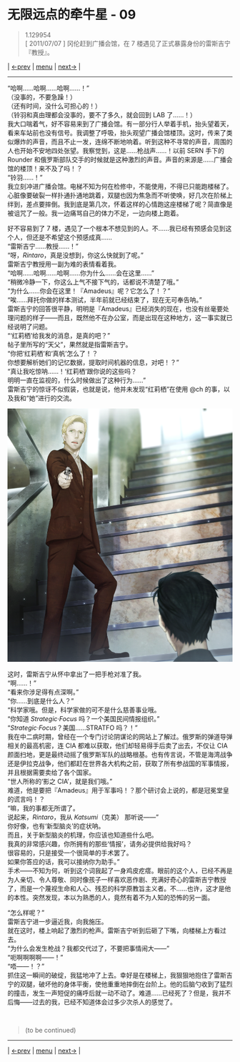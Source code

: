 # 无限远点的牵牛星 - 09
> 1.129954  
> [ 2011/07/07 ] 冈伦赶到广播会馆，在 7 楼遇见了正式暴露身份的雷斯吉宁『教授』。  

| [←prev](./0160) | [menu](../) | [next→](./0162) |

---

“哈啊……哈啊……哈啊……！”  
（没事的，不要急躁！）  
（还有时间，没什么可担心的！）  
（铃羽和真由理都会没事的，要不了多久，就会回到 LAB 了……！）  
我大口喘着气，好不容易来到了广播会馆。有一部分行人举着手机，抬头望着天，看来车站前也没有信号。我调整了呼吸，抬头观望广播会馆楼顶。这时，传来了类似爆炸的声音，而且不止一发，连绵不断地响着。听到这种不寻常的声音，周围的人也开始不安地四处张望。我察觉到，这是……枪战声……！以前 SERN 手下的 Rounder 和俄罗斯部队交手的时候就是这种激烈的声音。声音的来源是……广播会馆的楼顶！来不及了吗！？  
“铃羽……！”  
我立刻冲进广播会馆。电梯不知为何在检修中，不能使用，不得已只能跑楼梯了。心脏像要破裂一样扑通扑通地跳着，双腿也因为焦急而不听使唤，好几次在阶梯上绊到，差点要摔倒。我到底是第几次，怀着这样的心情跑这座楼梯了呢？简直像是被诅咒了一般。我一边痛骂自己的体力不足，一边向楼上跑着。  

好不容易到了 7 楼，遇见了一个根本不想见到的人。不……我已经有预感会见到这个人，但还是不希望这个预感成真……  
“雷斯吉宁……教授……！”  
“呀，*Rintaro*，真是没想到，你这么快就到了呢。”  
雷斯吉宁教授用一副为难的表情看着我。  
“哈啊……哈啊……哈啊……你为什么……会在这里……”  
“稍微冷静一下，你这么上气不接下气的，话都说不清楚了哦。”  
“为什么……你会在这里！『Amadeus』呢？它怎么了！？”  
“唉……拜托你做的样本测试，半年前就已经结束了，现在无可奉告呐。”  
雷斯吉宁的回答很平静，明明是『Amadeus』已经消失的现在，也没有丝毫要处理问题的样子——而且，既然他不在办公室，而是出现在这种地方，这一事实就已经说明了问题。  
“‘红莉栖’给我发的消息，是真的吧？”  
帖子里所写的“天父”，果然就是指雷斯吉宁。  
“你把‘红莉栖’和‘真帆’怎么了！？  
 你想要解析她们的记忆数据，提取时间机器的信息，对吧！？”  
“真让我吃惊呐……！‘红莉栖’跟你说的这些吗？  
 明明一直在监视的，什么时候做出了这种行为……”  
雷斯吉宁的惊讶不似假装，也就是说，他并未发现“红莉栖”在使用 @ch 的事，以及我和“她”进行的交流。  

![](../static/image/0161-1.png)

这时，雷斯吉宁从怀中拿出了一把手枪对准了我。  
“啊……！”  
“看来你涉足得有点深啊。”  
“你……到底是什么人？”  
“科学家哦。但是，科学家做的可不是什么慈善事业哦。  
“你知道 *Strategic·Focus* 吗？一个美国民间情报组织。”  
“*Strategic·Focus*？美国……STRATFO 吗？！”  
我在中二病时期，曾经在一个专门讨论阴谋论的网站上了解过。俄罗斯的弹道导弹相关的最高机密，连 CIA 都难以获取，他们却轻易得手后卖了出去，不仅让 CIA 颜面扫地，更是最终动摇了俄罗斯军队的战略根基。也有传言说，不管是海湾战争还是伊拉克战争，他们都赶在世界各大机构之前，获取了所有参战国的军事情报，并且根据需要卖给了各个国家。  
“世人所称的‘影之 CIA’，就是我们哦。”  
难道，他是要把『Amadeus』用于军事吗！？那个研讨会上说的，都是冠冕堂皇的谎言吗！？  
“嘛，我的事都无所谓了。  
 说起来，*Rintaro*，我从 *Katsumi*（克美） 那听说——”  
 你好像，也有‘新型脑炎’的症状呐。  
 而且，关于新型脑炎的机理，你应该也知道些什么吧。  
 我真的非常感兴趣，你所拥有的那些‘情报’，请务必提供给我好吗？  
 很容易的，只是接受一个很简单的手术罢了。  
 如果你答应的话，我可以接纳你为助手。”  
手术——不知为何，听到这个词我起了一身鸡皮疙瘩。眼前的这个人，已经不再是为人亲切、令人尊敬、同时像孩子一样喜欢恶作剧、充满好奇心的雷斯吉宁教授了，而是一个蔑视生命和人心、残忍的科学原教旨主义者。不……也许，这才是他的本性。突然发现，本以为熟悉的人，竟然有着不为人知的恐怖的另一面。  

“怎么样呢？”  
雷斯吉宁进一步逼近我，向我施压。  
就在这时，楼上响起了激烈的枪声。雷斯吉宁听到后砸了下嘴，向楼梯上方看过去。  
“为什么会发生枪战？我都交代过了，不要把事情闹大——”  
“呃啊啊啊啊——！”  
“唔——！？”  
抓住这一瞬间的破绽，我猛地冲了上去。幸好是在楼梯上，我狠狠地抱住了雷斯吉宁的双腿，破坏他的身体平衡，使他重重地摔倒在台阶上。他的后脑勺收到了猛烈的撞击，发生一声短促的痛呼后就一动不动了。难道……已经死了？但是，我并不后悔——过去的我，已经不知道体会过多少次杀人的感觉了。  


<br/>

> (to be continued)

---

| [←prev](./0160) | [menu](../) | [next→](./0162) |
